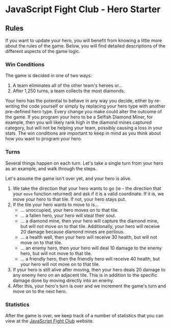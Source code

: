 
# JavaScript Fight Club - Hero Starter

## Rules

If you want to update your hero, you will benefit from knowing a little more about the rules of the game. Below, you will find detailed descriptions of the different aspects of the game logic.

### Win Conditions

The game is decided in one of two ways:
  1. A team eliminates all of the other team's heroes or...
  2. After 1,250 turns, a team collects the most diamonds.

Your hero has the potential to behave in any way you decide, either by re-writing the code yourself or simply by replacing your hero type with another pre-defined hero type. Every change you make could alter the outcome of the game. If you program your hero to be a Selfish Diamond Miner, for example, then you will likely rank high in the diamond mines captured category, but will not be helping your team, possibly causing a loss in your stats. The win conditions are important to keep in mind as you think about how you want to program your hero.

### Turns

Several things happen on each turn. Let's take a single turn from your hero as an example, and walk through the steps.

Let's assume the game isn't over yet, and your hero is alive.

1. We take the direction that your hero wants to go (ie - the direction that your `move` function returned) and ask if it is a valid coordinate. If it is, we move your hero to that tile. If not, your hero stays put.
1. If the tile your hero wants to move to is...
   - ... unoccupied, your hero moves on to that tile.
   - ... a fallen hero, your hero will steal their soul.
   - ... a diamond mine, then your hero will capture the diamond mine, but will not move on to that tile. Additionally, your hero will receive 20 damage because diamond mines are perilous.
   - ... a health well, then your hero will receive 30 health, but will not move on to that tile.
   - ... an enemy hero, then your hero will deal 10 damage to the enemy hero, but will not move to that tile.
   - ... a friendly hero, then the friendly hero will receive 40 health, but your hero will not move on to that tile.
1. If your hero is still alive after moving, then your hero deals 20 damage to any enemy hero on an adjacent tile. This is in addition to the specific damage done by moving directly into an enemy.
1. After this, your hero's turn is over and we increment the game's turn and move on to the next hero.

### Statistics

After the game is over, we keep track of a number of statistics that you can view at the [JavaScript Fight Club](https://jsfight.club) website.